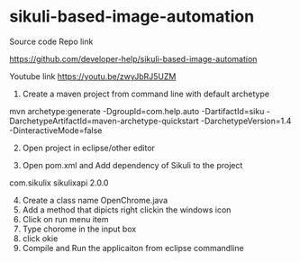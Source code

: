 # sikuli-based-image-automation
Source code Repo link

https://github.com/developer-help/sikuli-based-image-automation

Youtube link 
https://youtu.be/zwyJbRJ5UZM

1. Create a maven project from command line with default archetype

mvn archetype:generate -DgroupId=com.help.auto -DartifactId=siku 
-DarchetypeArtifactId=maven-archetype-quickstart -DarchetypeVersion=1.4 -DinteractiveMode=false

2. Open project in eclipse/other editor

3. Open pom.xml and Add dependency of Sikuli to the project

<dependency>
			<groupId>com.sikulix</groupId>
			<artifactId>sikulixapi</artifactId>
			<version>2.0.0</version>
</dependency>

4. Create a class name OpenChrome.java
5. Add a method that dipicts right clickin the windows icon
6. Click on run menu item
7. Type chorome in the input box
8. click okie
9. Compile and Run the applicaiton from eclipse commandline

